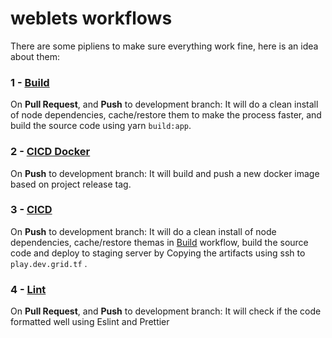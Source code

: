# weblets workflows
There are some pipliens to make sure everything work fine, here is an idea about them:

### 1 - [Build](/.github/workflows/build.yaml)
On **Pull Request**, and **Push** to development branch: It will do a clean install of node dependencies, cache/restore them to make the process faster, and build the source code using yarn `build:app`.
### 2 - [CICD Docker](/.github/workflows/ci-cd-docker.yml)
On **Push** to development branch: It will build and push a new docker image based on project release tag.
### 3 - [CICD](/.github/workflows/ci-cd.yml)
On **Push** to development branch: It will do a clean install of node dependencies, cache/restore themas in [Build](#1---build) workflow, build the source code and deploy to staging server by Copying the artifacts using ssh to `play.dev.grid.tf` .
### 4 - [Lint](/.github/workflows/lint.yaml)
On **Pull Request**, and **Push** to development branch: It will check if the code formatted well using Eslint and Prettier
